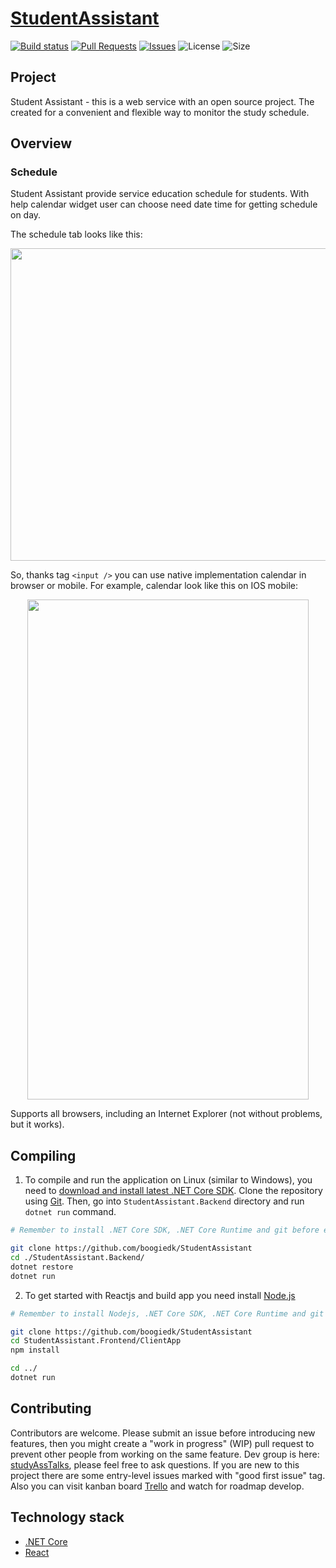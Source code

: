 # [StudentAssistant](https://trello.com/b/TXtoDDO0/student-assistant-kanban)


[![Build status](https://ci.appveyor.com/api/projects/status/qw8j6ojtbj4myiun?svg=true)](https://ci.appveyor.com/project/boogiedk/studentassistant) 
[![Pull Requests](https://img.shields.io/github/issues-pr/boogiedk/studentassistant.svg)](https://github.com/boogiedk/studentassistant/pulls) 
[![Issues](https://img.shields.io/github/issues/boogiedk/studentassistant.svg)](https://github.com/boogiedk/studentassistant/issues) 
![License](https://img.shields.io/github/license/boogiedk/studentassistant.svg) ![Size](https://img.shields.io/github/repo-size/boogiedk/studentassistant.svg) 

## Project

Student Assistant - this is a web service with an open source project. The created for a convenient and flexible way to monitor the study schedule. 

## Overview

### Schedule

Student Assistant provide service education schedule for students. With help calendar widget user can choose need date time for getting schedule on day.

The schedule tab looks like this:
<p align="center">
 <img width="900" height="500" align="center" src="https://pp.userapi.com/c855420/v855420888/c6bab/-p8gIBa0Qq8.jpg">
</p>

So, thanks tag `<input />` you can use native implementation calendar in browser or mobile. For example, calendar look like this on IOS mobile:

<p align="center">
 <img width="450" height="800" align="center" src="https://pp.userapi.com/c850720/v850720007/198b4f/W4HhyGUJ98s.jpg">
</p>

Supports all browsers, including an Internet Explorer (not without problems, but it works).

## Compiling

1) To compile and run the application on Linux (similar to Windows), you need to [download and install latest .NET Core SDK](https://www.microsoft.com/net/learn/dotnet/hello-world-tutorial). Clone the repository using [Git](https://git-scm.com/). Then, go into `StudentAssistant.Backend` directory and run `dotnet run` command.

```sh
# Remember to install .NET Core SDK, .NET Core Runtime and git before executing this.

git clone https://github.com/boogiedk/StudentAssistant
cd ./StudentAssistant.Backend/
dotnet restore
dotnet run
```
2) To get started with Reactjs and build app you need install [Node.js](https://github.com/nodesource/distributions/blob/master/README.md)

```sh
# Remember to install Nodejs, .NET Core SDK, .NET Core Runtime and git before executing this.

git clone https://github.com/boogiedk/StudentAssistant
cd StudentAssistant.Frontend/ClientApp
npm install

cd ../
dotnet run
```

## Contributing

Contributors are welcome. Please submit an issue before introducing new features, then you might create a "work in progress" (WIP) pull request to prevent other people from working on the same feature. Dev group is here: [studyAssTalks](https://t.me/studyAssTalks), please feel free to ask questions. If you are new to this project there are some entry-level issues marked with "good first issue" tag.
Also you can visit kanban board [Trello](https://trello.com/b/TXtoDDO0/student-assistant-kanban) and watch for roadmap develop.

## Technology stack

* [.NET Core](https://github.com/dotnet)
* [React](https://reactjs.org/)
